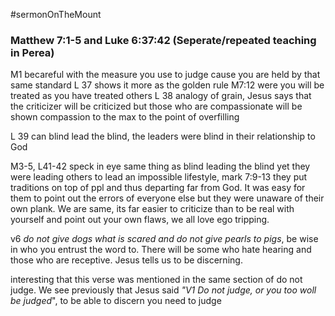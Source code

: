 #sermonOnTheMount
### Matthew 7:1-5 and Luke 6:37:42 (Seperate/repeated teaching in Perea)


M1 becareful with the measure you use to judge cause you are held by that same standard 
L 37 shows it more as the golden rule M7:12 were you will be treated as you have treated others 
L 38 analogy of grain, Jesus says that the criticizer will be criticized but those who are compassionate will be shown compassion to the max to the point of overfilling

L 39 can blind lead the blind, the leaders were blind in their relationship to God 

M3-5, L41-42 speck in eye same thing as blind leading the blind yet they were leading others to lead an impossible lifestyle, mark 7:9-13 they put traditions on top of ppl and thus departing far from God. It was easy for them to point out the errors of everyone else but they were unaware of their own plank. We are same, its far easier to criticize than to be real with yourself and point out your own flaws, we all love ego tripping. 


v6 *do not give dogs what is scared and do not give pearls to pigs*, be wise in who you entrust the word to. There will be some who hate hearing and those who are receptive. Jesus tells us to be discerning. 

interesting that this verse was mentioned in the same section of do not judge. We see previously that Jesus said *"V1 Do not judge, or you too woll be judged*", to be able to discern you need to judge 
